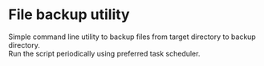 # File backup utility
Simple command line utility to backup files from target directory to backup directory. \
Run the script periodically using preferred task scheduler. 
